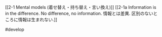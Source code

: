 [[2-1 Mental models (着せ替え・持ち替え・言い換え)]]
[[2-1a Information is in the difference. No difference, no information. 情報とは差異. 区別のないところに情報は生まれない.]]

#develop 